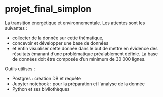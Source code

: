 # projet_final_simplon 

La transition énergétique et environnementale. Les attentes sont les suivantes : 
- collecter de la donnée sur cette thématique, 
- concevoir et développer une base de données 
- et enfin visualiser cette donnée dans le but de mettre en évidence des résultats émanant d’une problématique préalablement définie. 
La base de données doit être composée d’un minimum de 30 000 lignes.

Outils utilisés :
- Postgres : création DB et requête 
- Jupyter notebook : pour la préparation et l'analyse de la donnée 
- Python et ses bivliothèques 
